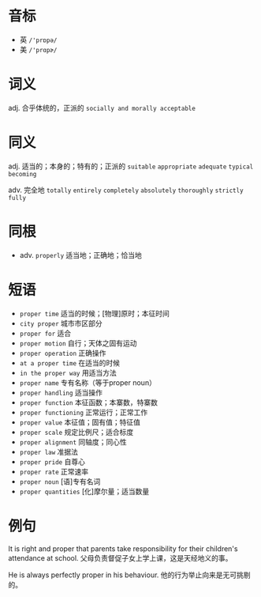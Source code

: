 # 音标

- 英 `/'prɒpə/`
- 美 `/'prɑpɚ/`

# 词义

adj. 合乎体统的，正派的
`socially and morally acceptable`

# 同义

adj. 适当的；本身的；特有的；正派的
`suitable` `appropriate` `adequate` `typical` `becoming`

adv. 完全地
`totally` `entirely` `completely` `absolutely` `thoroughly` `strictly` `fully`

# 同根

- adv. `properly` 适当地；正确地；恰当地

# 短语

- `proper time` 适当的时候；[物理]原时；本征时间
- `city proper` 城市市区部分
- `proper for` 适合
- `proper motion` 自行；天体之固有运动
- `proper operation` 正确操作
- `at a proper time` 在适当的时候
- `in the proper way` 用适当方法
- `proper name` 专有名称（等于proper noun）
- `proper handling` 适当操作
- `proper function` 本征函数；本寨数，特寨数
- `proper functioning` 正常运行；正常工作
- `proper value` 本征值；固有值；特征值
- `proper scale` 规定比例尺；适合标度
- `proper alignment` 同轴度；同心性
- `proper law` 准据法
- `proper pride` 自尊心
- `proper rate` 正常速率
- `proper noun` [语]专有名词
- `proper quantities` [化]摩尔量；适当数量

# 例句

It is right and proper that parents take responsibility for their children's attendance at school.
父母负责督促子女上学上课，这是天经地义的事。

He is always perfectly proper in his behaviour.
他的行为举止向来是无可挑剔的。


